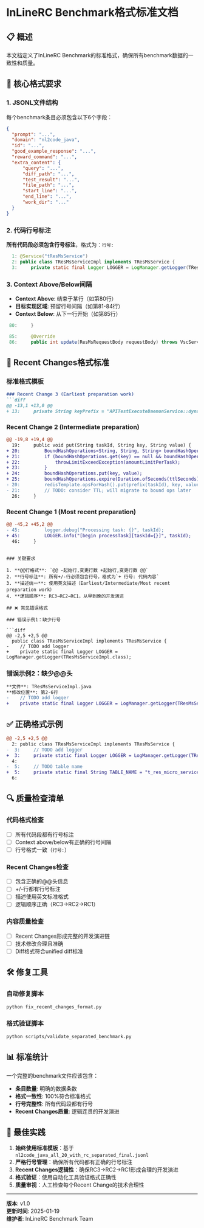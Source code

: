# InLineRC Benchmark格式标准文档

## 📋 概述

本文档定义了InLineRC Benchmark的标准格式，确保所有benchmark数据的一致性和质量。

## 🎯 核心格式要求

### 1. JSONL文件结构

每个benchmark条目必须包含以下6个字段：

```json
{
  "prompt": "...",
  "domain": "nl2code_java",
  "id": "...", 
  "good_example_response": "...",
  "reward_command": "...",
  "extra_content": {
      "query": "...",
      "diff_path": "...",
      "test_result": "...",
      "file_path": "...",
      "start_line": "...",
      "end_line": "...",
      "work_dir": "..."
  }
}
```

### 2. 代码行号标注

**所有代码段必须包含行号标注**，格式为：`行号:`

```java
  1: @Service("tResMsService")
  2: public class TResMsServiceImpl implements TResMsService {
  3:     private static final Logger LOGGER = LogManager.getLogger(TResMsServiceImpl.class);
```

### 3. Context Above/Below间隔

- **Context Above**: 结束于某行（如第80行）
- **目标实现区域**: 预留行号间隔（如第81-84行）
- **Context Below**: 从下一行开始（如第85行）

```java
 80:     }
```

```java
 85:     @Override
 86:     public int update(ResMsRequestBody requestBody) throws VscServiceException {
```

## 🔧 Recent Changes格式标准

### 标准格式模板

```markdown
### Recent Change 3 (Earliest preparation work)
```diff
@@ -13,1 +13,0 @@
+ 13:     private String keyPrefix = "APITestExecuteDaemonService::dynamic-global-variable::";
```

### Recent Change 2 (Intermediate preparation)
```diff
@@ -19,8 +19,4 @@
  19:     public void put(String taskId, String key, String value) {
+ 20:         BoundHashOperations<String, String, String> boundHashOperations = redisTemplate.boundHashOps(prefix(taskId));
+ 21:         if (boundHashOperations.get(key) == null && boundHashOperations.size() >= amountLimitPerTask) {
+ 22:             throwLimitExceedException(amountLimitPerTask);
+ 23:         }
+ 24:         boundHashOperations.put(key, value);
+ 25:         boundHashOperations.expire(Duration.ofSeconds(ttlSeconds));
- 20:         redisTemplate.opsForHash().put(prefix(taskId), key, value);
- 21:         // TODO: consider TTL; will migrate to bound ops later
  26:     }
```

### Recent Change 1 (Most recent preparation)
```diff
@@ -45,2 +45,2 @@
- 45:         logger.debug("Processing task: {}", taskId);
+ 45:         LOGGER.info("[begin processTask][taskId={}]", taskId);
  46:     }
```
```

### 关键要求

1. **@@行格式**: `@@ -起始行,变更行数 +起始行,变更行数 @@`
2. **行号标注**: 所有+/-行必须包含行号，格式为`+ 行号: 代码内容`
3. **描述统一**: 使用英文描述（Earliest/Intermediate/Most recent preparation work）
4. **逻辑顺序**: RC3→RC2→RC1，从早到晚的开发演进

## ❌ 常见错误格式

### 错误示例1：缺少行号

```diff
@@ -2,5 +2,5 @@
  public class TResMsServiceImpl implements TResMsService {
-    // TODO add logger
+    private static final Logger LOGGER = LogManager.getLogger(TResMsServiceImpl.class);
```

### 错误示例2：缺少@@头

```diff
**文件**: TResMsServiceImpl.java
**修改位置**: 第2-6行
-    // TODO add logger
+    private static final Logger LOGGER = LogManager.getLogger(TResMsServiceImpl.class);
```

## ✅ 正确格式示例

```diff
@@ -2,5 +2,5 @@
  2: public class TResMsServiceImpl implements TResMsService {
-  3:     // TODO add logger
+  3:     private static final Logger LOGGER = LogManager.getLogger(TResMsServiceImpl.class);
  4: 
-  5:     // TODO table name
+  5:     private static final String TABLE_NAME = "t_res_micro_service";
  6: 
```

## 🔍 质量检查清单

### 代码格式检查
- [ ] 所有代码段都有行号标注
- [ ] Context above/below有正确的行号间隔
- [ ] 行号格式一致（`行号:`）

### Recent Changes检查
- [ ] 包含正确的@@头信息
- [ ] +/-行都有行号标注
- [ ] 描述使用英文标准格式
- [ ] 逻辑顺序正确（RC3→RC2→RC1）

### 内容质量检查
- [ ] Recent Changes形成完整的开发演进链
- [ ] 技术修改合理且准确
- [ ] Diff格式符合unified diff标准

## 🛠️ 修复工具

### 自动修复脚本
```bash
python fix_recent_changes_format.py
```

### 格式验证脚本
```bash
python scripts/validate_separated_benchmark.py
```

## 📊 标准统计

一个完整的benchmark文件应该包含：
- **条目数量**: 明确的数据条数
- **格式一致性**: 100%符合标准格式
- **行号完整性**: 所有代码段都有行号
- **Recent Changes质量**: 逻辑连贯的开发演进

## 🎯 最佳实践

1. **始终使用标准模板**：基于`nl2code_java_all_20_with_rc_separated_final.jsonl`
2. **严格行号管理**：确保所有代码都有正确的行号标注
3. **Recent Changes逻辑性**：确保RC3→RC2→RC1形成合理的开发演进
4. **格式验证**：使用自动化工具验证格式正确性
5. **质量审视**：人工检查每个Recent Change的技术合理性

---

**版本**: v1.0  
**更新时间**: 2025-01-19  
**维护者**: InLineRC Benchmark Team
